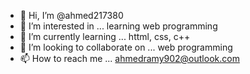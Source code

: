 - 👋 Hi, I’m @ahmed217380
- 👀 I’m interested in ... learning web programming
- 🌱 I’m currently learning ... httml, css, c++
- 💞️ I’m looking to collaborate on ... web programming
- 📫 How to reach me ... ahmedramy902@outlook.com

<!---
ahmed217380/ahmed217380 is a ✨ special ✨ repository because its `README.md` (this file) appears on your GitHub profile.
You can click the Preview link to take a look at your changes.
--->
